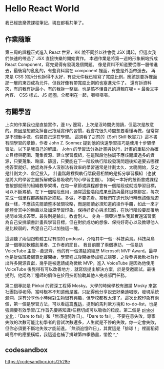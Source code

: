 # Hello React World

我已經放棄做課程筆記，現在都看共筆了。

## 作業隨筆

第三周的課程正式進入 React 世界，KK 說不同於以往會從 JSX 講起，但這次我們快速的帶過了 JSX 直接快樂的開始實作。
本週作業是將第一週的形象網站拆成 React Component，寫完覺得有發現幾個問題。
像是資料不知道要從哪一層帶進去，最後寫的亂亂的，有些資料寫在 component 裡面，有些是外面帶進去。
再來是 CSS 的拆分也拆得不太好，有些元件我已經寫了寬度比例，應該是要拆裡面那一層的東西成為元件，但我好像有帶寬度比例的也塞進元件了。
還有拆資料夾，有的我有拆最小，有的我拆一整組，也是搞不懂自己的邏輯在哪= =
最後文字內容、 CSS 樣式、JS 迴圈，全都喇在一起，嘔嘔嘔嘔。

## 有關學習

上次的作業我也是直接實作，邊 try 邊寫，上次是沒時間先閱讀，但這次是故意的。原因是想避免掉自己拖延實作的習慣，我會花很久時間想要看懂再做，但常常是不想動手做，假裝自己還在學習。
這週看了之前的《Soft Skill 軟實力》這本書有關學習的章節，作者 John Z. Sonmez 提到他的快速學習技巧是使用十步驟學習法，以下是我自己的解讀。
John 的學習法分為計畫與執行，計畫的重點分為確立目標與範圍、蒐集資源、建立學習模組，在這階段他強調不應該閱讀過多的資源，只要蒐集、略讀、篩選，只要能在下一階段執行階段發現問題後知道要去哪裡找答案就好。他認為許多人沒辦法有效率的學習通常是計劃太久、太晚開始，反之是計劃太少、倉促投入。
計畫階段裡與執行階段最相關的是拆分學習模組（也就是將大的學習主題拆解成容易吸收的的小學習主題）。
如同一本好的技術書或課程會按部就班的組織教學架構，在每一章節或課程都會有一個階段成就或學習目標，可以不斷累積，在下一個階段應用，通常這些階段成果應該與最終目標綁定，每次完成一個里程都將越靠近終點。多做，不要先看。當我們在迭代執行時應該像玩遊戲一樣，不應該先閱讀整本破關攻略，而是閱讀必須知道的操作手冊，如此一來才能體會其中的樂趣以及加深學習印象。保持好奇心與求知慾，在執行階段要反覆地提問並渴求答案。最後則是輸出，教會別人。
身為一個亞洲學生我其實還滿習慣為自己安排讀書計畫與學習目標，但在對於成功的想像、保持好奇心以及教導他人是比較弱的，希望自己可以加強這一塊。

這週聽了兩個跟軟體工程有關的 podcast，介紹其中一個--科技菜鳥。科技菜鳥是一個專訪軟體創業者、工作者的節目。
我目前聽了兩個專訪，一個是訪 VoiceTube 主管--黃思齊。他的有一個滿猛的經歷 Microsoft MVP Award。最早他是從做班級網頁比賽開始，學習程式後開始參加程式競賽，之後參與微軟社群作出許多開源貢獻，幾乎是被邀請成為微軟 MVP。進入 VoiceTube 是因為他使用 VoiceTube 後覺得有可以改善地方，就寫信提出解決方案，於是受邀面試。最後提到，他認為工程師的價值在於用技術協助其他人完成部門任務。

第二個專訪是 Pinkoi 的資深工程師 Mosky。大學的時候學校有邀請 Mosky 來當社團指導老師，當時根本不知道他是誰，只記得他分享說去好樂迪唱歌，發現系統漏洞，還有分享他小時候對生物很有興趣，但學校都教太淺了。這次比較印象有兩個，第一個是學習方法，可以看這篇[專訪](https://medium.com/starrocket/https-medium-com-starrocket-interview-with-mosky-e7c18b54545)，提到的馬利歐方塊和 to-do-list，也是強調要有效學習/工作首先要將知識/任務切成可以吸收的粒度。第二個是 [pinkoi 文化](https://www.yourator.co/articles/115)：「Dare to fail」和「無須追憶昨日」。「Dare to fail」，不要在意失敗，專家失敗的次數可能比初學者的嘗試次數還多，人生就是不停的失敗，你一定會失敗，但你必須要不斷地失敗才能前進。「無須追憶昨日」，其實這是「排球！」裡面稻荷崎高中的應援橫幅，我這週也補了排球第四季動畫，愉悅 ^_^

## codesandbox
https://codesandbox.io/s/2h28e
